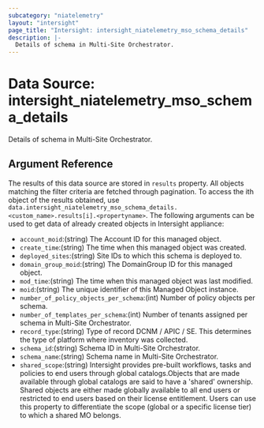 ```yaml
---
subcategory: "niatelemetry"
layout: "intersight"
page_title: "Intersight: intersight_niatelemetry_mso_schema_details"
description: |-
  Details of schema in Multi-Site Orchestrator.
---
```


# Data Source: intersight_niatelemetry_mso_schema_details
Details of schema in Multi-Site Orchestrator.
## Argument Reference
The results of this data source are stored in `results` property.
All objects matching the filter criteria are fetched through pagination.
To access the ith object of the results obtained, use `data.intersight_niatelemetry_mso_schema_details.<custom_name>.results[i].<propertyname>`.
The following arguments can be used to get data of already created objects in Intersight appliance:
* `account_moid`:(string) The Account ID for this managed object. 
* `create_time`:(string) The time when this managed object was created. 
* `deployed_sites`:(string) Site IDs to which this schema is deployed to. 
* `domain_group_moid`:(string) The DomainGroup ID for this managed object. 
* `mod_time`:(string) The time when this managed object was last modified. 
* `moid`:(string) The unique identifier of this Managed Object instance. 
* `number_of_policy_objects_per_schema`:(int) Number of policy objects per schema. 
* `number_of_templates_per_schema`:(int) Number of tenants assigned per schema in Multi-Site Orchestrator. 
* `record_type`:(string) Type of record DCNM / APIC / SE. This determines the type of platform where inventory was collected. 
* `schema_id`:(string) Schema ID in Multi-Site Orchestrator. 
* `schema_name`:(string) Schema name in Multi-Site Orchestrator. 
* `shared_scope`:(string) Intersight provides pre-built workflows, tasks and policies to end users through global catalogs.Objects that are made available through global catalogs are said to have a 'shared' ownership. Shared objects are either made globally available to all end users or restricted to end users based on their license entitlement. Users can use this property to differentiate the scope (global or a specific license tier) to which a shared MO belongs. 
 
